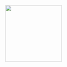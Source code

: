 <div align="center">
  <a href="https://trycourse.github.io/">
  <img height="180em" src="https://github-readme-stats.vercel.app/api?username=trycourse&show_icons=true&theme=dracula&include_all_commits=true&count_private=true"/>
</div>
